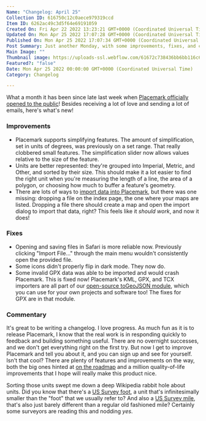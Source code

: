 ```yaml
---
Name: "Changelog: April 25"
Collection ID: 616750c12c0aece979319ccd
Item ID: 6262ac49c3d5f64e69191059
Created On: Fri Apr 22 2022 13:23:21 GMT+0000 (Coordinated Universal Time)
Updated On: Mon Apr 25 2022 17:07:28 GMT+0000 (Coordinated Universal Time)
Published On: Mon Apr 25 2022 17:07:34 GMT+0000 (Coordinated Universal Time)
Post Summary: Just another Monday, with some improvements, fixes, and commentary!
Main Image: ""
Thumbnail image: https://uploads-ssl.webflow.com/61672c738436bb6bb116c6f2/6266ce870ff2824c3f271707_Changelog.png
Featured?: "false"
Date: Mon Apr 25 2022 00:00:00 GMT+0000 (Coordinated Universal Time)
Category: Changelog

---
```


What a month it has been since late last week when [Placemark officially opened to the public](/post/announcing-placemark)! Besides receiving a lot of love and sending a lot of emails, here's what's new!

### Improvements

* Placemark supports simplifying features. The amount of simplification, set in units of degrees, was previously on a set range. That really clobbered small features. The simplification slider now allows values relative to the size of the feature.
* Units are better represented: they're grouped into Imperial, Metric, and Other, and sorted by their size. This should make it a lot easier to find the right unit when you're measuring the length of a line, the area of a polygon, or choosing how much to buffer a feature's geometry.
* There are lots of ways to [import data into Placemark](/documentation/importing), but there was one missing: dropping a file on the index page, the one where your maps are listed. Dropping a file there should create a map and open the import dialog to import that data, right? This feels like it *should work*, and now it does!

### Fixes

* Opening and saving files in Safari is more reliable now. Previously clicking "Import File…" through the main menu wouldn't consistently open the provided file.
* Some icons didn't properly flip in dark mode. They now do.
* Some invalid GPX data was able to be imported and would crash Placemark. This is fixed now! Placemark's KML, GPX, and TCX importers are all part of our [open-source toGeoJSON module](https://github.com/placemark/togeojson), which you can use for your own projects and software too! The fixes for GPX are in that module.

### Commentary

It's great to be writing a changelog. I love progress. As much fun as it is to release Placemark, I know that the real work is in responding quickly to feedback and building something useful. There are no overnight successes, and we don't get everything right on the first try. But now I get to improve Placemark and tell you about it, and you can sign up and see for yourself. Isn't that cool? There are plenty of features and improvements on the way, both the big ones hinted at [on the roadmap](/roadmap) and a million quality-of-life improvements that I hope will really make this product nice.

Sorting those units swept me down a deep Wikipedia rabbit hole about units. Did you know that there's a [US Survey foot](https://en.wikipedia.org/wiki/Foot_\(unit\)#U.S._survey_foot), a unit that's infinitesimally smaller than the "foot" that we usually refer to? And also a [US Survey mile](https://en.wikipedia.org/wiki/Mile#U.S._survey), that's also just barely different than a regular old fashioned mile? Certainly some surveyors are reading this and nodding *yes*.
